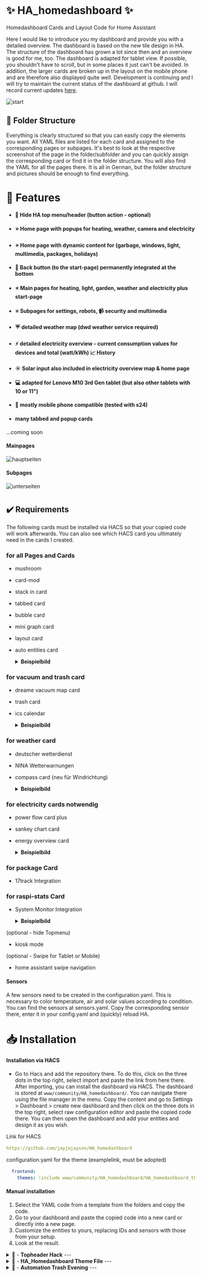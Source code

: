 # ✨ HA_homedashboard ✨

Homedashboard Cards and Layout Code for Home Assistant

Here I would like to introduce you my dashboard and provide you with a detailed overview. The dashboard is based on the new tile design in HA. The structure of the dashboard has grown a lot since then and an overview is good for me, too. The dashboard is adapted for tablet view. If possible, you shouldn't have to scroll, but in some places it just can't be avoided. In addition, the larger cards are broken up in the layout on the mobile phone and are therefore also displayed quite well. Development is continuing and I will try to maintain the current status of the dashboard at github. I will record current updates [here](https://github.com/jayjojayson/HA_homedashboard#%EF%B8%8F-updates).

![start](https://github.com/user-attachments/assets/5ab05e5a-79a1-45b5-8700-a83049f8a74b)


## 📂 Folder Structure

Everything is clearly structured so that you can easily copy the elements you want. All YAML files are listed for each card and assigned to the corresponding pages or subpages. It's best to look at the respective screenshot of the page in the folder/subfolder and you can quickly assign the corresponding card or find it in the folder structure. You will also find the YAML for all the pages there. It is all in German, but the folder structure and pictures should be enough to find everything.

# 📖 Features

* #### 📣 Hide HA top menu/header (button action - optional)
* #### ⭐ Home page with popups for heating, weather, camera and electricity
* #### ⭐ Home page with dynamic content for (garbage, windows, light, multimedia, packages, holidays)
* #### 📣 Back button (to the start-page) permanently integrated at the bottom
* #### ⭐ Main pages for heating, light, garden, weather and electricity plus start-page
* #### ⭐ Subpages for settings, robots, 📹 security and multimedia
* #### ☔ detailed weather map (dwd weather service required)
* #### ⚡ detailed electricity overview - current consumption values ​​for devices and total (watt/kWh) 📈 History
* #### ☀️ Solar input also included in electricity overview map & home page
* #### 💻 adapted for Lenovo M10 3rd Gen tablet (but also other tablets with 10 or 11")
* #### 📱 mostly mobile phone compatible (tested with s24)
* #### many tabbed and popup cards

...coming soon

#### Mainpages

![hauptseiten](https://github.com/user-attachments/assets/ad3d7eb4-b574-4f21-8a9d-24eb0fcc9d55)

#### Subpages
![unterseiten](https://github.com/user-attachments/assets/7d6ffdfd-b7af-4478-a4b5-611d8ddefdb2)

#
## ✔️ Requirements
The following cards must be installed via HACS so that your copied code will work afterwards. You can also see which HACS card you ultimately need in the cards I created.

### for all Pages and Cards
- mushroom
- card-mod
- stack in card
- tabbed card
- bubble card
- mini graph card
- layout card
- auto entities card
  <details>
    <summary> <b>Beispielbild</b></summary>  
    
    ![start](https://github.com/jayjojayson/HA_homedashboard/blob/main/1%20Startseite/startseite_ubersicht.jpg)  
  </details>

### for vacuum and trash card
- dreame vacuum map card
- trash card
- ics calendar 
  <details>
    <summary> <b>Beispielbild</b></summary>  
    
    ![start](https://github.com/jayjojayson/HA_homedashboard/blob/main/Unterseiten/2%20Roboter/roboterseite_ubersicht.jpg)  
  </details>

### for weather card
- deutscher wetterdienst
- NINA Wetterwarnungen
- compass card (neu für Windrichtung)
  <details>
    <summary> <b>Beispielbild</b></summary>  
    
    ![start](https://github.com/jayjojayson/HA_homedashboard/blob/main/5%20Wetter/wetterseite_ubersicht.jpg)  
  </details>

### for electricity cards notwendig
- power flow card plus
- sankey chart card
- energy overview card
  <details>
    <summary> <b>Beispielbild</b></summary>  
    
    ![start](https://github.com/jayjojayson/HA_homedashboard/blob/main/6%20Strom/stromseite_ubersicht.jpg)  
  </details>

### for package Card
- 17track Integration

### for raspi-stats Card
- System Monitor Integration
  <details>
    <summary> <b>Beispielbild</b></summary>  
    
    ![start](https://github.com/jayjojayson/HA_homedashboard/blob/main/Unterseiten/1%20Einstellungen/einstellungenseite_ubersicht.jpg)  
  </details>

(optional - hide Topmenu)
- kiosk mode

(optional - Swipe for Tablet or Mobile)
- home assistant swipe navigation

#### Sensors
A few sensors need to be created in the configuration.yaml. This is necessary to color temperature, air and solar values ​​according to condition.
You can find the sensors at sensors.yaml. Copy the corresponding sensor there, enter it in your config.yaml and (quickly) reload HA.

#
# 📥 Installation

#### Installation via HACS
- Go to Hacs and add the repository there. To do this, click on the three dots in the top right, select import and paste the link from here there. After importing, you can install the dashboard via HACS. The dashboard is stored at `www/community/HA_homedashboard/`. You can navigate there using the file manager in the menu. Copy the content and go to Settings > Dashboard > create new dashboard and then click on the three dots in the top right, select raw configuration editor and paste the copied code there. You can then open the dashboard and add your entities and design it as you wish.

Link for HACS
```yaml
https://github.com/jayjojayson/HA_homedashboard
```
configuration.yaml for the theme (examplelink, must be adopted)
```yaml
  frontend:
    themes: !include www/community/HA_homedashboard/HA_homedashboard_theme.yaml
```

#### Manual installation
1. Select the YAML code from a template from the folders and copy the code.
2. Go to your dashboard and paste the copied code into a new card or directly into a new page.
3. Customize the entities to yours, replacing IDs and sensors with those from your setup.
4. Look at the result.

<details>
  <summary> 💬 - <b>Topheader Hack</b> ---</summary>

  ## 💬 Topheader Hack 
  
  To hide the top menu on tablets and cell phones, I use the Kiosk Mode from HACS.
  Simply install via HACS and then insert the following code first in the raw configuration editor.
  The editor can be accessed via the three dots in the top right when you are in editing mode for the dashboard.
  
  ```yaml
    kiosk_mode:
      mobile_settings:
        hide_header: true
        ignore_entity_settings: true
        custom_width: 1280
  ```
  It works even better if you create a helper with the type switch and name kioskmode under Devices & Services 
  Paste the following code as follows. This means you can easily show or hide the top menu using a switch. I have saved the switch in the Settings subpage.
  
  ```yaml
  kiosk_mode:
    non_admin_settings:
      hide_header: true
      hide_menubutton: true
      ignore_entity_settings: true
    entity_settings:
      - entity:
          input_boolean.kioskmode: 'on'
        hide_header: true
      - entity:
          input_boolean.kioskmode: 'off'
        hide_header: false
  ```
</details>

<details>
  <summary> 💬 - <b>HA_Homedashboard Theme File</b> ---</summary>

  ## 💬 HA_Homedashboard Theme Datei 
  
  If you want to have exactly the color design as shown in the preview images, you can use HACS for the installation or you can add the HA_Homedashboard Theme Yaml to your HA 
  impotate. To do this, download the file and then go to the FileEditor in Home Assistant. There you add the file to the config folder or to the local folder.
  The storage location doesn't actually matter. The theme file is automatically recognized by HA. 

  The theme is divided into three pieces, the main theme, gray-icon and temps. I sometimes use Gray-icon to set the icon to gray and Temps to color standard temperature values.

  After inserting the theme, you can select the theme under user settings as usual. It is then automatically adopted and saved. 
  If you would also like to use the background photo, you can find it in the images folder. You then have to store/upload this manually on each page.

  In order for the theme to work, you have to add the following line to the configuration.yaml right at the beginning (example, change the path to your storage)
  ```yaml
  frontend:
    themes: !include www/community/HA_homedashboard/HA_homedashboard_theme.yaml
  ```
</details>

<details>
  <summary> 💬 - <b>Automation Trash Evening</b> ---</summary>

  ## 💬 Automation Trash Evening (Voice + Notify Mobile)

The automation will tell you the evening before at 6:00 p.m. which bin needs to be put out. To do this, the waste calendar is searched for the next appointment and since these are always all day long, they start at midnight. Therefore, a time offset of -6 hours is built in so that the announcement is made the evening before. Of course you can adjust the time. The voice output is done via a media_player of your choice. You can also receive notifications on your cell phone. Of course you have to replace the three entities calendar, media_player and cell phone with yours.
  
  ```yaml
alias: Ansage Abfallkalender
description: Notification auf dem Handy und über Echo Dot
triggers:
  - entity_id: calendar.abfall
    event: start
    offset: "-6:0:0"
    trigger: calendar
conditions: []
actions:
  - data:
      message: >
        Heute muss die {{ state_attr('calendar.abfall', 'message') }}
        herausgestellt werden.
      title: |
        {{ state_attr('calendar.abfall', 'message') }}
    action: notify.mobile_app_samsung_s24
  - data:
      message: >
        Es ist wieder Zeit, die {{ state_attr('calendar.abfall', 'message') }}
        auf die Straße zu stellen.
      title: Nächste Ziehung steht an!
    action: notify.alexa_media_jan_s_echo
mode: single

  ```
</details>
